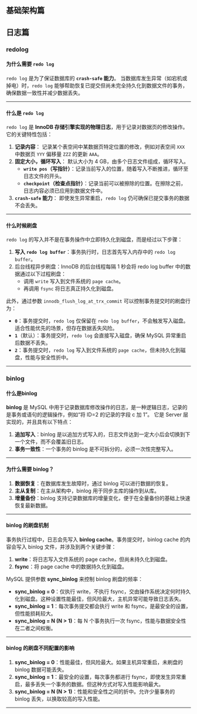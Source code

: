 ## 基础架构篇



## 日志篇

### redolog

#### 为什么需要 `redo log`

`redo log` 是为了保证数据库的 **`crash-safe` 能力**。
当数据库发生异常（如宕机或掉电）时，`redo log` 能够帮助恢复已提交但尚未完全持久化到数据文件的事务，确保数据一致性并减少数据丢失。

------

####  什么是 `redo log`

`redo log` 是 **InnoDB 存储引擎实现的物理日志**，用于记录对数据页的修改操作。它的关键特性包括：

1. **记录内容**：
   记录某个表空间中某数据页特定位置的修改，例如对表空间 `XXX` 中数据页 `YYY` 偏移量 `ZZZ` 的更新 `AAA`。
2. **固定大小，循环写入**：
   默认大小为 4 GB，由多个日志文件组成，循环写入。
   - **`write pos`（写指针）**：记录当前写入的位置，随着写入不断推进，循环至日志文件的开头。
   - **`checkpoint`（检查点指针）**：记录当前可以被擦除的位置。在擦除之前，日志内容必须已应用到数据文件中。
3. **`crash-safe` 能力**：
   即使发生异常重启，`redo log` 仍可确保已提交事务的数据不会丢失。

------

####  什么时候刷盘

`redo log` 的写入并不是在事务操作中立即持久化到磁盘，而是经过以下步骤：

1. **写入 `redo log buffer`**：事务执行时，日志首先写入内存中的 `redo log buffer`。
2. 后台线程异步刷盘：InnoDB 的后台线程每隔 1 秒会将  redo log buffer 中的数据通过以下过程刷盘：
   - 调用 `write` 写入到文件系统的 `page cache`。
   - 再调用 `fsync` 将日志真正持久化到磁盘。

此外，通过参数 `innodb_flush_log_at_trx_commit` 可以控制事务提交时的刷盘行为：

- **`0`**：事务提交时，`redo log` 仅保留在 `redo log buffer`，不会触发写入磁盘。适合性能优先的场景，但存在数据丢失风险。
- **`1`**（默认）：事务提交时，`redo log` 会直接写入磁盘，确保 MySQL 异常重启后数据不丢失。
- **`2`**：事务提交时，`redo log` 写入到文件系统的 `page cache`，但未持久化到磁盘，性能与安全性折中。

---

### binlog

#### 什么是binlog

**binlog** 是 MySQL 中用于记录数据库修改操作的日志，是一种逻辑日志，记录的是事务或语句的逻辑操作，例如“将 ID=2 的记录的字段 c 加 1”。
它是 Server 层实现的，并且具有以下特点：

1. **追加写入**：binlog 是以追加方式写入的，日志文件达到一定大小后会切换到下一个文件，而不会覆盖旧日志。
2. **事务一致性**：一个事务的 binlog 是不可拆分的，必须一次性完整写入。

---

#### 为什么需要 binlog？

1. **数据恢复**：在数据库发生故障时，通过 binlog 可以进行数据的恢复。
2. **主从复制**：在主从架构中，binlog 用于同步主库的操作到从库。
3. **增量备份**：binlog 支持记录数据库的增量变化，便于在全量备份的基础上快速恢复最新数据。

---

#### binlog 的刷盘机制

事务执行过程中，日志会先写入 **binlog cache**。事务提交时，binlog cache 的内容会写入 binlog 文件，并涉及到两个关键步骤：

1. **write**：将日志写入文件系统的 page cache，但尚未持久化到磁盘。
2. **fsync**：将 page cache 中的数据持久化到磁盘。

MySQL 提供参数 **sync_binlog** 来控制 binlog 刷盘的频率：

- **sync_binlog = 0**：仅执行 write，不执行 fsync，交由操作系统决定何时持久化到磁盘。这种设置性能最佳，但风险最大，主机异常可能导致日志丢失。
- **sync_binlog = 1**：每次事务提交都会执行 write 和 fsync，是最安全的设置，但性能损耗较大。
- **sync_binlog = N (N > 1)**：每 N 个事务执行一次 fsync，性能与数据安全性在二者之间权衡。

---

#### binlog 的刷盘不同配置的影响

1. **sync_binlog = 0**：性能最佳，但风险最大。如果主机异常重启，未刷盘的 binlog 数据可能丢失。
2. **sync_binlog = 1**：最安全的设置，每次事务都进行 fsync，即使发生异常重启，最多丢失一个事务的数据。但这种方式对写入性能影响最大。
3. **sync_binlog = N (N > 1)**：性能和安全性之间的折中。允许少量事务的 binlog 丢失，以换取较高的写入性能。

---

